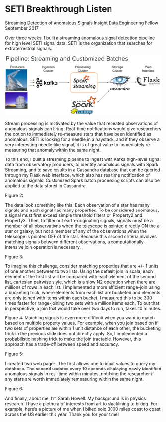 # SETI Breakthrough Listen
Streaming Detection of Anomalous Signals
Insight Data Engineering Fellow September 2017


Over three weeks, I built a streaming anomalous signal detection pipeline for high level SETI signal data. 
SETI is the organization that searches for extraterrestrial signals. 

![alt text](https://raw.githubusercontent.com/soasrsamh/InsightSETI/master/photos/pipeline.png)

Stream processing is motivated by the value that repeated observations of anomalous signals can bring. 
Real-time notifications would give researchers the option to immediately re-measure stars that have been identified as anomalous. 
SETI is looking for a needle in a haystack, and if they observe a very interesting needle-like signal, it is of great value to immediately re-measuring that anomaly within the same night.

To this end, I built a streaming pipeline to ingest with Kafka high-level signal data from observatory producers, to identify anomalous signals with Spark Streaming, and to save results in a Cassandra database that can be queried through my Flask web interface, which also has realtime notification of anomalous signals. 
Customized Spark batch processing scripts can also be applied to the data stored in Cassandra.

Figure 2:

The data look something like this: Each observation of a star has many signals and each signal has many properties.
To be considered anomalous, a signal must first exceed simple threshold filters on Property2 and Property3.
Then, to filter out earth-originating signals, signals must be a member of all observations when the telescope is pointed directly ON the a star or galaxy, but not a member of any of the observations when the telescope is pointed OFF of the star. 
Because this second criteria involves matching signals between different observations, a computationally-intensive join operation is necessary.

Figure 3:

To imagine this challenge, consider matching properties that are +/- 1 units of one another between to two lists.
Using the default join in scala, each element of the first list will be compared with each element of the second list, cartesian pairwise style, which is a slow N2 operation when there are millions of rows in each list.
I implemented a more efficient range-join using a bucketing trick, where elements from each list are bucketed and elements are only joined with items within each bucket.
I measured this to be 300 times faster for range-joining two sets with a million items each.
To put that in perspective, a join that would take over two days to run, takes 10 minutes. 

Figure 4:
Matching signals is even more difficult when you want to match based on multiple property values.
For example, when you join based on if two sets of properties are within 1 unit distance of each other, the bucketing trick in the previous slide does not directly apply. 
So, I implemented a probabilistic hashing trick to make the join tractable.
However, this approach has a trade-off between speed and accuracy. 

Figure 5:

I created two web pages. 
The first allows one to input values to query my database.
The second updates every 10 seconds displaying newly identified anomalous signals in real-time within minutes, notifying the researcher if any stars are worth immediately remeasuring within the same night.

Figure 6:

And finally, about me, I’m Sarah Howell.
My background is in physics research. 
I have a plethora of interests from art to slacklining to biking.
For example, here’s a picture of me when I biked solo 3000 miles coast to coast across the US earlier this year.
Thank you for your time!

